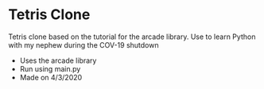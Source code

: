 # Tetris Clone

Tetris clone based on the tutorial for the arcade library. 
Use to learn Python with my nephew during the COV-19 shutdown

- Uses the arcade library
- Run using main.py
- Made on 4/3/2020